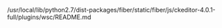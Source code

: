 /usr/local/lib/python2.7/dist-packages/fiber/static/fiber/js/ckeditor-4.0.1-full/plugins/wsc/README.md